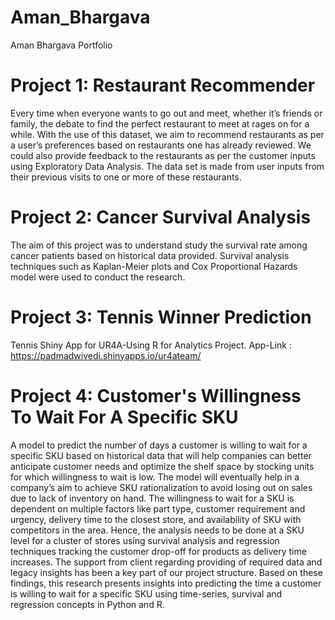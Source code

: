 # Aman_Bhargava
Aman Bhargava Portfolio


# Project 1: Restaurant Recommender
Every time when everyone wants to go out and meet, whether it’s friends or family, the debate to find the perfect restaurant to meet at rages on for a while. With the use of this dataset, we aim to recommend restaurants as per a user’s preferences based on restaurants one has already reviewed. We could also provide feedback to the restaurants as per the customer inputs using Exploratory Data Analysis. The data set is made from user inputs from their previous visits to one or more of these restaurants.

# Project 2: Cancer Survival Analysis
The aim of this project was to understand study the survival rate among cancer patients based on historical data provided. Survival analysis techniques such as Kaplan-Meier plots and Cox Proportional Hazards model were used to conduct the research.

# Project 3: Tennis Winner Prediction
Tennis Shiny App for UR4A-Using R for Analytics Project. App-Link : https://padmadwivedi.shinyapps.io/ur4ateam/

# Project 4: Customer's Willingness To Wait For A Specific SKU
A model to predict the number of days a customer is willing to wait for a specific SKU based on historical data that will help companies can better anticipate customer needs and optimize the shelf space by stocking units for which willingness to wait is low. The model will eventually help in a company’s aim to achieve SKU rationalization to avoid losing out on sales due to lack of inventory on hand. The willingness to wait for a SKU is dependent on multiple factors like part type, customer requirement and urgency, delivery time to the closest store, and availability of SKU with competitors in the area. Hence, the analysis needs to be done at a SKU level for a cluster of stores using survival analysis and regression techniques tracking the customer drop-off for products as delivery time increases. The support from client regarding providing of required data and legacy insights has been a key part of our project structure. Based on these findings, this research presents insights into predicting the time a customer is willing to wait for a specific SKU using time-series, survival and regression concepts in Python and R.
